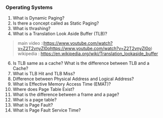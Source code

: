 ### Operating Systems

1. What is Dynamic Paging?
2. Is there a concept called as Static Paging?
3. What is thrashing?
4. What is a Translation Look Aside Buffer (TLB)? 
> main video :(https://www.youtube.com/watch?v=Z2T2vnyZl0ohttps://www.youtube.com/watch?v=Z2T2vnyZl0o)
> wikipedia : https://en.wikipedia.org/wiki/Translation_lookaside_buffer
6. Is TLB same as a cache? What is the difference between TLB and a Cache?
7. What is TLB Hit and TLB Miss?
8. Difference between Physical Address and Logical Address?
9. What is Effective Memory Access Time (EMAT)?
10. Where does Page Table Exist?
11. What is the difference between a frame and a page?
12. What is a page table?
13. What is Page Fault?
14. What is Page Fault Service Time?
